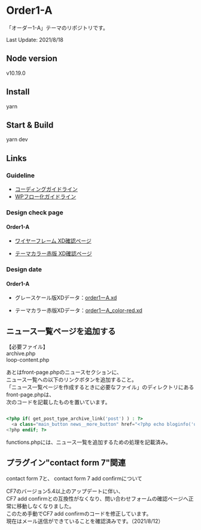# Order1-A
「オーダー1-A」テーマのリポジトリです。  
  
Last Update: 2021/8/18  
  
## Node version
  
v10.19.0  

## Install
  
yarn  

## Start & Build
  
yarn dev  
  
## Links

### Guideline
- [コーディングガイドライン](https://github.com/SakiTsukada-Bokuravo/WordPress-sharing-sheet/blob/master/coding_guidline/README.md)
- [WPフロー化ガイドライン](https://github.com/SakiTsukada-Bokuravo/WordPress-sharing-sheet/blob/master/coding_guidline/include_wp_flow.md)

### Design check page

#### Order1-A
- [ワイヤーフレーム XD確認ページ](https://xd.adobe.com/view/e8146bf7-ce56-44a4-a3f3-f65eaa8d2dbc-bd47/screen/4a0de3e9-ea11-4869-bbcd-4fd3aed0d925/)

- [テーマカラー赤版 XD確認ページ](https://xd.adobe.com/view/07b0d3fc-ddb1-4a18-be0b-da5fbe1ab423-52e3/screen/4a0de3e9-ea11-4869-bbcd-4fd3aed0d925)


### Design date

#### Order1-A
- グレースケール版XDデータ：[order1ーA.xd](https://drive.google.com/drive/folders/1fc75keuiJgNrNolv6jAtv_SamOpBMZ4-?usp=sharing)

- テーマカラー赤版XDデータ：[order1ーA_color-red.xd](https://drive.google.com/drive/folders/1XP86nA7WcY0E6PHJTu3AA29eC3kpzRSj?usp=sharing)

## ニュース一覧ページを追加する
  
  
【必要ファイル】  
archive.php  
loop-content.php  
  
あとはfront-page.phpのニュースセクションに、  
ニュース一覧への以下のリンクボタンを追加すること。  
「ニュース一覧ページを作成するときに必要なファイル」のディレクトリにあるfront-page.phpは、  
次のコードを記載したものを置いています。  
  
```php

<?php if( get_post_type_archive_link('post') ) : ?>
  <a class="main_button news__more_button" href="<?php echo bloginfo('url'); ?>/archives">View More</a>
<?php endif; ?>

```
  
functions.phpには、ニュース一覧を追加するための処理を記載済み。  
  
## プラグイン"contact form 7"関連
  
contact form 7と、
contact form 7 add confirmについて  
  
CF7のバージョン5.4以上のアップデートに伴い、  
CF7 add confirmとの互換性がなくなり、問い合わせフォームの確認ページへ正常に移動しなくなりました。  
このため手動でCF7 add confirmのコードを修正しています。  
現在はメール送信ができていることを確認済みです。（2021/8/12）  
  